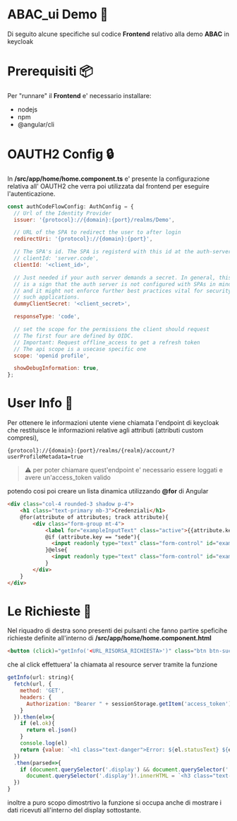 # ABAC_ui Demo :book:
Di seguito alcune specifiche sul codice __Frontend__ relativo alla demo __ABAC__ in keycloak

# Prerequisiti :package:
Per "runnare" il __Frontend__ e' necessario installare:
- nodejs
- npm
- @angular/cli

# OAUTH2 Config :lock:
In <strong>/src/app/home/home.component.ts</strong> e' presente la configurazione relativa all' OAUTH2 che verra poi utilizzata dal frontend per eseguire l'autenticazione.

```javascript
const authCodeFlowConfig: AuthConfig = {
  // Url of the Identity Provider
  issuer: '{protocol}://{domain}:{port}/realms/Demo',

  // URL of the SPA to redirect the user to after login
  redirectUri: '{protocol}://{domain}:{port}',

  // The SPA's id. The SPA is registerd with this id at the auth-server
  // clientId: 'server.code',
  clientId: '<client_id>',

  // Just needed if your auth server demands a secret. In general, this
  // is a sign that the auth server is not configured with SPAs in mind
  // and it might not enforce further best practices vital for security
  // such applications.
  dummyClientSecret: '<client_secret>',

  responseType: 'code',

  // set the scope for the permissions the client should request
  // The first four are defined by OIDC.
  // Important: Request offline_access to get a refresh token
  // The api scope is a usecase specific one
  scope: 'openid profile',

  showDebugInformation: true,
};
```

# User Info :bust_in_silhouette:
Per ottenere le informazioni utente viene chiamata l'endpoint di keycloak che restituisce le informazioni relative agli attributi (attributi custom compresi),
```
{protocol}://{domain}:{port}/realms/{realm}/account/?userProfileMetadata=true
```
>:warning: per poter chiamare quest'endpoint e' necessario essere loggati e avere un'access_token valido

potendo cosi poi creare un lista dinamica utilizzando <strong>@for</strong> di Angular
```html
<div class="col-4 rounded-3 shadow p-4">
    <h1 class="text-primary mb-3">Credenziali</h1>
    @for(attribute of attributes; track attribute){
        <div class="form-group mt-4">
            <label for="exampleInputText" class="active">{{attribute.key}}</label>
            @if (attribute.key == "sede"){
              <input readonly type="text" class="form-control" id="exampleInputText" value="{{getUpperCase(attribute.value)}}">
            }@else{
              <input readonly type="text" class="form-control" id="exampleInputText" value="{{attribute.value}}">
            }
        </div>
    }
</div>
```

# Le Richieste :mega:

Nel riquadro di destra sono presenti dei pulsanti che fanno partire speficihe richieste definite all'interno di <strong>/src/app/home/home.component.html</strong>
```html
<button (click)="getInfo('<URL_RISORSA_RICHIESTA>')" class="btn btn-success w-100">Risorsa Aperta</button>

```

che al click effettuera' la chiamata al resource server tramite la funzione
```js
getInfo(url: string){
  fetch(url, {
    method: 'GET',
    headers: {
      Authorization: "Bearer " + sessionStorage.getItem('access_token')
    }
  }).then(el=>{
    if (el.ok){
      return el.json()
    }
    console.log(el)
    return {value: `<h1 class="text-danger">Error: ${el.statusText} ${el.status}</h1>`}
  })
  .then(parsed=>{
    if (document.querySelector('.display') && document.querySelector('.display')!.innerHTML)
      document.querySelector('.display')!.innerHTML = `<h3 class="text-primary" style="text-align: start;">Risorsa Protetta:</h3><br><span>${parsed.value}</span>`
  })
}

```
inoltre a puro scopo dimostrtivo la funzione si occupa anche di mostrare i dati ricevuti all'interno del display sottostante.
